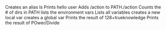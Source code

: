 Creates an alias ls
Prints hello user
Adds /action to PATH./action
Counts the # of dirs in PATH
lists the environment vars
Lists all variables
creates a new local var
creates a global var
Prints the result of 128+trueknowledge
Prints the result of POwer/Divide

